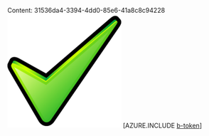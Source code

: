 Content: 31536da4-3394-4dd0-85e6-41a8c8c94228![image](6a70c968-ba66-4ceb-a17e-2632ea086451.png)
[AZURE.INCLUDE [b-token](5e271b8a-aba8-4403-b158-4ef1a8c513ac.md)]
